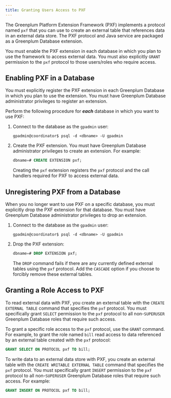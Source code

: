 ```yaml
---
title: Granting Users Access to PXF
---
```


<!--
Licensed to the Apache Software Foundation (ASF) under one
or more contributor license agreements.  See the NOTICE file
distributed with this work for additional information
regarding copyright ownership.  The ASF licenses this file
to you under the Apache License, Version 2.0 (the
"License"); you may not use this file except in compliance
with the License.  You may obtain a copy of the License at

  http://www.apache.org/licenses/LICENSE-2.0

Unless required by applicable law or agreed to in writing,
software distributed under the License is distributed on an
"AS IS" BASIS, WITHOUT WARRANTIES OR CONDITIONS OF ANY
KIND, either express or implied.  See the License for the
specific language governing permissions and limitations
under the License.
-->

The Greenplum Platform Extension Framework (PXF) implements a protocol named `pxf` that you can use to create an external table that references data in an external data store. The PXF protocol and Java service are packaged as a Greenplum Database extension.

You must enable the PXF extension in each database in which you plan to use the framework to access external data. You must also explicitly `GRANT` permission to the `pxf` protocol to those users/roles who require access.

## <a id="enable-pxf-ext"></a>Enabling PXF in a Database

You must explicitly register the PXF extension in each Greenplum Database in which you plan to use the extension. You must have Greenplum Database administrator privileges to register an extension.

Perform the following procedure for **_each_** database in which you want to use PXF:

1. Connect to the database as the `gpadmin` user:

    ``` shell
    gpadmin@coordinator$ psql -d <dbname> -U gpadmin
    ```

2. Create the PXF extension. You must have Greenplum Database administrator privileges to create an extension. For example:

    ``` sql
    dbname=# CREATE EXTENSION pxf;
    ```

    Creating the `pxf` extension registers the `pxf` protocol and the call handlers required for PXF to access external data.


## <a id="unreg-pxf-ext"></a>Unregistering PXF from a Database

When you no longer want to use PXF on a specific database, you must explicitly drop the PXF extension for that database. You must have Greenplum Database administrator privileges to drop an extension.

1. Connect to the database as the `gpadmin` user:

    ``` shell
    gpadmin@coordinator$ psql -d <dbname> -U gpadmin
    ```

2. Drop the PXF extension:

    ``` sql
    dbname=# DROP EXTENSION pxf;
    ```

    The `DROP` command fails if there are any currently defined external tables using the `pxf` protocol. Add the `CASCADE` option if you choose to forcibly remove these external tables.


## <a id="access_pxf"></a>Granting a Role Access to PXF

To read external data with PXF, you create an external table with the `CREATE EXTERNAL TABLE` command that specifies the `pxf` protocol. You must specifically grant `SELECT` permission to the `pxf` protocol to all non-`SUPERUSER` Greenplum Database roles that require such access.

To grant a specific role access to the `pxf` protocol, use the `GRANT` command. For example, to grant the role named `bill` read access to data referenced by an external table created with the `pxf` protocol:

``` sql
GRANT SELECT ON PROTOCOL pxf TO bill;
```

To write data to an external data store with PXF, you create an external table with the `CREATE WRITABLE EXTERNAL TABLE` command that specifies the `pxf` protocol. You must specifically grant `INSERT` permission to the `pxf` protocol to all non-`SUPERUSER` Greenplum Database roles that require such access. For example:

``` sql
GRANT INSERT ON PROTOCOL pxf TO bill;
```

